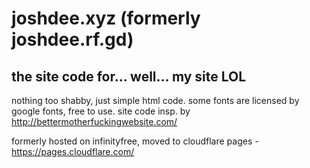 # joshdee.xyz (formerly joshdee.rf.gd)
## the site code for... well... my site LOL

nothing too shabby, just simple html code. 
some fonts are licensed by google fonts, free to use.
site code insp. by http://bettermotherfuckingwebsite.com/

formerly hosted on infinityfree, moved to cloudflare pages - https://pages.cloudflare.com/
